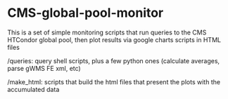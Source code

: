 # CMS-global-pool-monitor

This is a set of simple monitoring scripts that run queries to the CMS HTCondor global pool, then plot results via google charts scripts in HTML files

/queries: query shell scripts, plus a few python ones (calculate averages, parse gWMS FE xml, etc) 

/make_html: scripts that build the html files that present the plots with the accumulated data 
